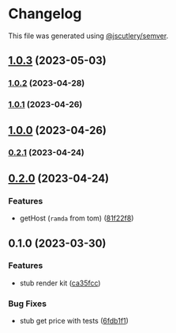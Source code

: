 # Changelog

This file was generated using [@jscutlery/semver](https://github.com/jscutlery/semver).

## [1.0.3](https://github.com/permafacts/facts-kit/compare/render-kit-1.0.2...render-kit-1.0.3) (2023-05-03)

### [1.0.2](https://github.com/permafacts/facts-kit/compare/render-kit-1.0.1...render-kit-1.0.2) (2023-04-28)

### [1.0.1](https://github.com/permafacts/facts-kit/compare/render-kit-1.0.0...render-kit-1.0.1) (2023-04-26)

## [1.0.0](https://github.com/permafacts/facts-kit/compare/render-kit-0.2.1...render-kit-1.0.0) (2023-04-26)

### [0.2.1](https://github.com/permafacts/facts-kit/compare/render-kit-0.2.0...render-kit-0.2.1) (2023-04-24)

## [0.2.0](https://github.com/permafacts/facts-kit/compare/render-kit-0.1.0...render-kit-0.2.0) (2023-04-24)


### Features

* getHost (`ramda` from tom) ([81f22f8](https://github.com/permafacts/facts-kit/commit/81f22f80306875075f0353a5581e7bb5f53cf8b3))

## 0.1.0 (2023-03-30)


### Features

* stub render kit ([ca35fcc](https://github.com/permafacts/facts-kit/commit/ca35fcc59d4f943370071c365514895b232f6ab0))


### Bug Fixes

* stub get price with tests ([6fdb1f1](https://github.com/permafacts/facts-kit/commit/6fdb1f14b9394d71768d07cb23393b9e3469b84e))
